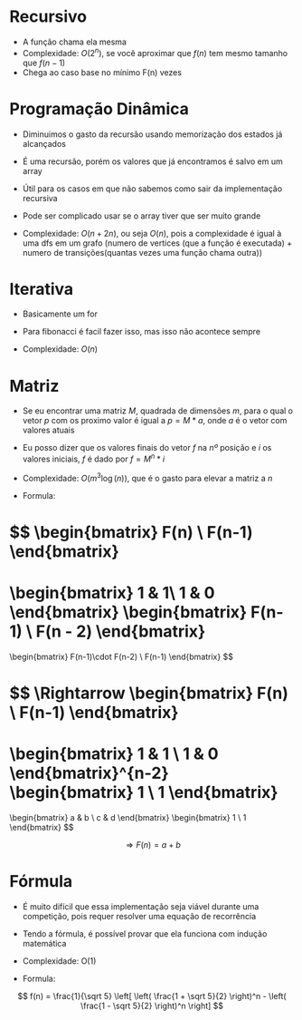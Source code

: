 # Recursivo
- A função chama ela mesma
- Complexidade: $O(2^n)$, se você aproximar que $f(n)$ tem mesmo tamanho que $f(n-1)$
- Chega ao caso base no mínimo F(n) vezes

# Programação Dinâmica
- Diminuimos o gasto da recursão usando memorização dos estados já alcançados
- É uma recursão, porém os valores que já encontramos é salvo em um array
- Útil para os casos em que não sabemos como sair da implementação recursiva
- Pode ser complicado usar se o array tiver que ser muito grande

- Complexidade: $O(n + 2n)$, ou seja $O(n)$, pois a complexidade é igual à uma dfs em um grafo (numero de vertices (que a função é executada) + numero de transições(quantas vezes uma função chama outra))

# Iterativa
- Basicamente um for
- Para fibonacci é facil fazer isso, mas isso não acontece sempre

- Complexidade: $O(n)$

# Matriz
- Se eu encontrar uma matriz $M$, quadrada de dimensões $m$, para o qual o vetor $p$ com os proximo valor é igual a $p = M * a$, onde $a$ é o vetor com valores atuais
- Eu posso dizer que os valores finais do vetor $f$ na $nº$ posição e $i$ os valores iniciais, $f$ é dado por $f = M^n * i$

- Complexidade: $O(m^3 \log (n))$, que é o gasto para elevar a matriz a $n$
- Formula:
<!--
|F(n)  | = |1  1| |F(n-1)| = |F(n-1) + F(n-2)|
|F(n-1)|   |1  0| |F(n-2)|   |F(n-1)         |

|F(n)  | = |1  1|^n |1| = |a  b| |1|
|F(n-1)|   |1  0|   |1|   |c  d| |1|

F(n) = a + b
-->

$$
\begin{bmatrix}
F(n) \\
F(n-1) \end{bmatrix}
=
\begin{bmatrix}
1 & 1\\
1 & 0
\end{bmatrix}
\begin{bmatrix}
F(n-1) \\
F(n - 2)
\end{bmatrix}
=
\begin{bmatrix}
F(n-1)\cdot F(n-2) \\
F(n-1)
\end{bmatrix}
$$

$$
\Rightarrow
\begin{bmatrix}
F(n) \\
F(n-1)
\end{bmatrix}
=
\begin{bmatrix}
1 & 1 \\
1 & 0
\end{bmatrix}^{n-2}
\begin{bmatrix}
1 \\
1
\end{bmatrix}
=
\begin{bmatrix}
a & b \\
c & d
\end{bmatrix}
\begin{bmatrix}
1 \\
1
\end{bmatrix}
$$

$$
\Rightarrow
F(n) = a + b
$$

# Fórmula
- É muito difícil que essa implementação seja viável durante uma competição, pois requer resolver uma equação de recorrência
- Tendo a fórmula, é possível provar que ela funciona com indução matemática

- Complexidade: O(1)
- Formula:
<!-- f(n) = (1 / sqrt(5)){[(1 + sqrt(5))/2]^n - [(1 - sqrt(5))/2]^n} -->
$$
f(n) = \frac{1}{\sqrt 5} \left[ \left( \frac{1 + \sqrt 5}{2} \right)^n - \left( \frac{1 - \sqrt 5}{2} \right)^n \right]
$$
